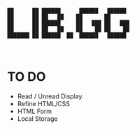 ```
██      ██ ██████      ██████   ██████  
██      ██ ██   ██    ██       ██       
██      ██ ██████     ██   ███ ██   ███ 
██      ██ ██   ██    ██    ██ ██    ██ 
███████ ██ ██████  ██  ██████   ██████  
```
                                        
# TO DO #
* Read / Unread Display.
* Refine HTML/CSS
* HTML Form
* Local Storage

